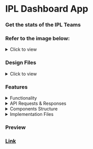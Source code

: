 # IPL Dashboard App

### Get the stats of the IPL Teams

### Refer to the image below:

<details>

<summary>Click to view</summary>

![Link](https://assets.ccbp.in/frontend/content/react-js/ipl-dashboard-output-v2.gif)

</details>

### Design Files

<details>
<summary>Click to view</summary>

- [Extra Small (Size < 576px) and Small (Size >= 576px) - Home](https://assets.ccbp.in/frontend/content/react-js/ipl-dashboard-home-sm-output.png)
- [Extra Small (Size < 576px) and Small (Size >= 576px) - Team Matches](https://assets.ccbp.in/frontend/content/react-js/ipl-dashboard-team-matches-sm-output-v2.png)
- [Medium (Size >= 768px), Large (Size >= 992px) and Extra Large (Size >= 1200px) - Home](https://assets.ccbp.in/frontend/content/react-js/ipl-dashboard-home-lg-output.png)
- [Medium (Size >= 768px), Large (Size >= 992px) and Extra Large (Size >= 1200px) - Team Matches](https://assets.ccbp.in/frontend/content/react-js/ipl-dashboard-team-matches-lg-output-v2.png)

</details>

### Features

<details>
<summary>Functionality</summary>

- When the app is opened, Home Route is displayed
- When the Home Route is opened,
  - Make HTTP GET request to the **teamsApiUrl**
  - **_loader_** is displayed while fetching the data
  - After fetching the data, the list of teams is displayed
- When a team card in Home Route is clicked,
  - Page is navigated to the Team Matches Route with the URL `/team-matches/:id`
- When the Team Matches Route is opened,
  - Make HTTP GET request to the **teamMatchesApiUrl** with the team id to get the recent matches data of the team
    - Example: `https://apis.ccbp.in/ipl/KKR`
  - **_loader_** is displayed while fetching the data
  - After fetching the data, the team banner, latest match, and list of recent matches is displayed

</details>

<details>

<summary>API Requests & Responses</summary>
<br/>

**teamsApiUrl**

#### API: `https://apis.ccbp.in/ipl`

**teamMatchesApiUrl**

#### API: `https://apis.ccbp.in/ipl/:id`
</details>

<details>
<summary>Components Structure</summary>

[Home Components Structure](https://assets.ccbp.in/frontend/content/react-js/home-component-structure-img.png)

[team matches component structure](https://assets.ccbp.in/frontend/content/react-js/team-matches-component-structure-img.png)

</details>

<details>
<summary>Implementation Files</summary>

Use these files to complete the implementation:

- `src/App.js`
- `src/components/Home/index.js`
- `src/components/Home/index.css`
- `src/components/TeamCard/index.js`
- `src/components/TeamCard/index.css`
- `src/components/TeamMatches/index.js`
- `src/components/TeamMatches/index.css`
- `src/components/LatestMatch/index.js`
- `src/components/LatestMatch/index.css`
- `src/components/MatchCard/index.js`
- `src/components/MatchCard/index.css`
</details>

### Preview

### [Link](https://ipl-dash-board-shaan.vercel.app/)
